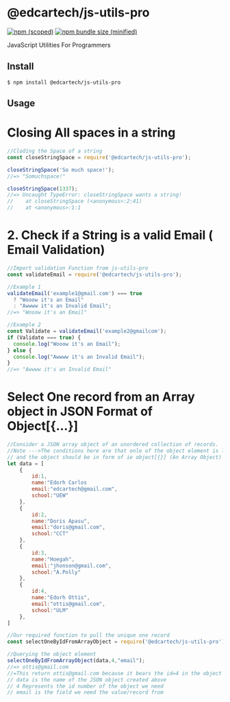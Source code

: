 # @edcartech/js-utils-pro

[![npm (scoped)](https://img.shields.io/npm/v/@edcartech/js-utils-pro.svg)](https://www.npmjs.com/package/@edcartech/js-utils-pro)
[![npm bundle size (minified)](https://img.shields.io/badge/package%20size-1.4%20kB-blue)](https://www.npmjs.com/package/@edcartech/js-utils-pro)

JavaScript Utilities For Programmers

## Install

```
$ npm install @edcartech/js-utils-pro
```

## Usage

# Closing All spaces in a string

```js
//Cloding the Space of a string
const closeStringSpace = require('@edcartech/js-utils-pro');

closeStringSpace('So much space!');
//=> "Somuchspace!"

closeStringSpace(1337);
//=> Uncaught TypeError: closeStringSpace wants a string!
//    at closeStringSpace (<anonymous>:2:41)
//    at <anonymous>:1:1
```

# 2. Check if a String is a valid Email ( Email Validation)

```js
//Import validation Function from js-utils-pro
const validateEmail = require('@edcartech/js-utils-pro');

//Example 1
validateEmail('example1@gmail.com') === true
  ? "Wooow it's an Email"
  : "Awwww it's an Invalid Email";
//=> "Wooow it's an Email"

//Example 2
const Validate = validateEmail('example2@gmailcom');
if (Validate === true) {
  console.log("Wooow it's an Email");
} else {
  console.log("Awwww it's an Invalid Email");
}
//=> "Awwww it's an Invalid Email"
```
# Select One record from an Array object in JSON Format of Object[{...}]

```js
//Consider a JSON array object of an unordered collection of records. 
//Note --->The conditions here are that onle of the object element is labeled "id" 
// and the object should be in form of ie object[{}] (An Array Object)
let data = [
    {
        id:1,
        name:"Edorh Carlos
        email:"edcartech@gmail.com",
        school:"UEW"
    },
    {
        id:2,
        name:"Doris Apasu",
        email:"doris@gmail.com",
        school:"CCT"
    },
    {
        id:3,
        name:"Hoegah",
        email:"jhonson@gmail.com",
        school:"A.Polly"
    },
    {
        id:4,
        name:"Edorh Ottis",
        email:"ottis@gmail.com",
        school:"ULM"
    },
]

//Our required function to pull the unique one record
const selectOneByIdFromArrayObject = require('@edcartech/js-utils-pro');

//Querying the object element
selectOneByIdFromArrayObject(data,4,"email");
//=> ottis@gmail.com
//=This return ottis@gmail.com because it bears the id=4 in the object
// data is the name of the JSON object created above
// 4 Represents the id number of the object we need
// email is the field we need the value/record from
```